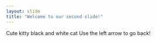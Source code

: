 ```yaml
---
layout: slide
title: "Welcome to our second slide!"
---
```

Cute kitty black and white cat
Use the left arrow to go back!

